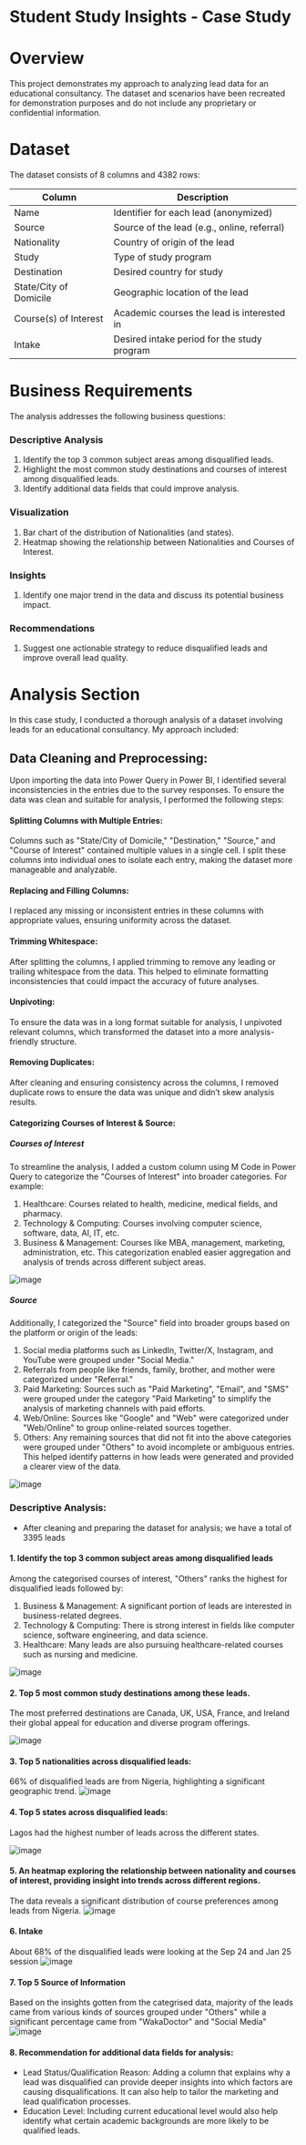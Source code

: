 # Student Study Insights - Case Study

# Overview
This project demonstrates my approach to analyzing lead data for an educational consultancy. The dataset and scenarios have been recreated for demonstration purposes and do not include any proprietary or confidential information.

# Dataset
The dataset consists of 8 columns and 4382 rows:

|Column        |Description |
| ---------- | ----------------------------------   | 
|Name                    |Identifier for each lead (anonymized) |
| Source                 | Source of the lead (e.g., online, referral) |
| Nationality            |Country of origin of the lead |
| Study                  | Type of study program |
| Destination            | Desired country for study |
| State/City of Domicile | Geographic location of the lead |
| Course(s) of Interest  | Academic courses the lead is interested in |
| Intake                 | Desired intake period for the study program |

# Business Requirements
The analysis addresses the following business questions:
### Descriptive Analysis
1. Identify the top 3 common subject areas among disqualified leads.
2. Highlight the most common study destinations and courses of interest among disqualified leads.
3. Identify additional data fields that could improve analysis.
   
### Visualization
1. Bar chart of the distribution of Nationalities (and states).
2. Heatmap showing the relationship between Nationalities and Courses of Interest.

### Insights
1. Identify one major trend in the data and discuss its potential business impact.
   
### Recommendations
1. Suggest one actionable strategy to reduce disqualified leads and improve overall lead quality.

# Analysis Section
In this case study, I conducted a thorough analysis of a dataset involving leads for an educational consultancy. My approach included:

## Data Cleaning and Preprocessing:
Upon importing the data into Power Query in Power BI, I identified several inconsistencies in the entries due to the survey responses. To ensure the data was clean and suitable for analysis, I performed the following steps:
#### Splitting Columns with Multiple Entries:
Columns such as "State/City of Domicile," "Destination," "Source," and "Course of Interest" contained multiple values in a single cell. I split these columns into individual ones to isolate each entry, making the dataset more manageable and analyzable.
#### Replacing and Filling Columns:
I replaced any missing or inconsistent entries in these columns with appropriate values, ensuring uniformity across the dataset.
#### Trimming Whitespace:
After splitting the columns, I applied trimming to remove any leading or trailing whitespace from the data. This helped to eliminate formatting inconsistencies that could impact the accuracy of future analyses.
#### Unpivoting:
To ensure the data was in a long format suitable for analysis, I unpivoted relevant columns, which transformed the dataset into a more analysis-friendly structure.
#### Removing Duplicates:
After cleaning and ensuring consistency across the columns, I removed duplicate rows to ensure the data was unique and didn’t skew analysis results.
#### Categorizing Courses of Interest & Source:
##### Courses of Interest 
To streamline the analysis, I added a custom column using M Code in Power Query to categorize the "Courses of Interest" into broader categories. For example:
1. Healthcare: Courses related to health, medicine, medical fields, and pharmacy.
2. Technology & Computing: Courses involving computer science, software, data, AI, IT, etc.
3. Business & Management: Courses like MBA, management, marketing, administration, etc.
This categorization enabled easier aggregation and analysis of trends across different subject areas.

![image](https://github.com/user-attachments/assets/53d3ea85-630b-4400-9f0d-4151f63d71af)

##### Source
Additionally, I categorized the "Source" field into broader groups based on the platform or origin of the leads:
1. Social media platforms such as LinkedIn, Twitter/X, Instagram, and YouTube were grouped under "Social Media."
2. Referrals from people like friends, family, brother, and mother were categorized under "Referral."
3. Paid Marketing: Sources such as "Paid Marketing", "Email", and "SMS" were grouped under the category "Paid Marketing" to simplify the analysis of marketing channels with paid efforts.
4. Web/Online: Sources like "Google" and "Web" were categorized under "Web/Online" to group online-related sources together.
5. Others: Any remaining sources that did not fit into the above categories were grouped under "Others" to avoid incomplete or ambiguous entries.
This helped identify patterns in how leads were generated and provided a clearer view of the data.

![image](https://github.com/user-attachments/assets/dca49166-a277-4a6c-a54b-f5f1796194d7)

### Descriptive Analysis:
- After cleaning and preparing the dataset for analysis; we have a total of  3395 leads
#### 1. Identify the top 3 common subject areas among disqualified leads
Among the categorised courses of interest, "Others" ranks the highest for disqualified leads followed by:
1. Business & Management: A significant portion of leads are interested in business-related degrees.
2. Technology & Computing: There is strong interest in fields like computer science, software engineering, and data science.
3. Healthcare: Many leads are also pursuing healthcare-related courses such as nursing and medicine.

![image](https://github.com/user-attachments/assets/18a98154-8f1d-45d0-aa9d-19e7b2bcd54c)

#### 2. Top 5 most common study destinations among these leads.
The most preferred destinations are Canada, UK, USA, France, and Ireland their global appeal for education and diverse program offerings.

![image](https://github.com/user-attachments/assets/09b71b78-d4e2-428e-a77c-785227e4be40)


#### 3. Top 5 nationalities across disqualified leads:
66% of disqualified leads are from Nigeria, highlighting a significant geographic trend. 
![image](https://github.com/user-attachments/assets/e00bb7a3-c8d8-45a2-92d0-8f47edeff4f0)


#### 4. Top 5 states across disqualified leads:
Lagos had the highest number of leads across the different states.

![image](https://github.com/user-attachments/assets/d31ccfa4-0beb-4c38-a1e2-c8286f60929c)

#### 5. An heatmap exploring the relationship between nationality and courses of interest, providing insight into trends across different regions.
The data reveals a significant distribution of course preferences among leads from Nigeria.
![image](https://github.com/user-attachments/assets/2805b6d3-23d1-4cf9-9739-ec20c57698ce)

#### 6. Intake
About 68% of the disqualified leads were looking at the Sep 24 and Jan 25 session
![image](https://github.com/user-attachments/assets/426dfcf3-8c63-4675-b3f8-ea5d4d4e1149)

#### 7. Top 5 Source of Information
Based on the insights gotten from the categrised data, majority of the leads came from various kinds of sources grouped under "Others" while a significant percentage came from "WakaDoctor" and "Social Media"
![image](https://github.com/user-attachments/assets/682dd6aa-27f1-4eb5-9d1b-5d6b7dafb2ea)

#### 8. Recommendation for additional data fields for analysis:
- Lead Status/Qualification Reason: Adding a column that explains why a lead was disqualified can provide deeper insights into which factors are causing disqualifications. It can also help to tailor the marketing and lead qualification processes.
- Education Level: Including current educational level would also help identify what certain academic backgrounds are more likely to be qualified leads.

